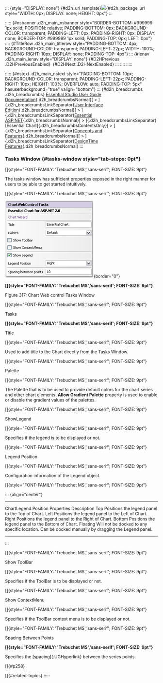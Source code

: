 ::: {style="DISPLAY: none"}
[](ms-xhelp:///?Id=d2h_url_template){#d2h_url_template}![](!package_url!){#d2h_package_url style="WIDTH: 0px; DISPLAY: none; HEIGHT: 0px"}
:::

::::: {#nsbanner .d2h_main_nsbanner style="BORDER-BOTTOM: #999999 1px solid; POSITION: relative; PADDING-BOTTOM: 0px; BACKGROUND-COLOR: transparent; PADDING-LEFT: 0px; PADDING-RIGHT: 0px; DISPLAY: none; BORDER-TOP: #999999 1px solid; PADDING-TOP: 0px; LEFT: 0px"}
:::: {#TitleRow .d2h_main_titlerow style="PADDING-BOTTOM: 4px; BACKGROUND-COLOR: transparent; PADDING-LEFT: 22px; WIDTH: 100%; PADDING-RIGHT: 10px; DISPLAY: none; PADDING-TOP: 4px"}
::: {#ienav .d2h_main_ienav style="DISPLAY: none"}
[](ms-xhelp:///?Id=e17370de-f33c-4845-a427-1882a660ef90){#D2HPrevious .D2HPreviousEnabled}  [](ms-xhelp:///?Id=8ac7ab01-21a7-482c-b159-486dbfb4a0db){#D2HNext .D2HNextEnabled}
:::
::::
:::::

::::: {#nstext .d2h_main_nstext style="PADDING-BOTTOM: 10px; BACKGROUND-COLOR: transparent; PADDING-LEFT: 22px; PADDING-RIGHT: 10px; HEIGHT: 100%; OVERFLOW: auto; PADDING-TOP: 5px" hasuserbackground="true" valign="bottom"}
::: {#d2h_breadcrumbs .d2h_breadcrumbs}
[Essential Studio User Guide Documentation](ms-xhelp:///?Id=12457748-09e3-4d74-a240-8e049cedf030){.d2h_breadcrumbsNormal}[ \> ]{.d2h_breadcrumbsLinkSeparator}[User Interface Edition](ms-xhelp:///?Id=c29296b7-531c-413b-a0ec-488ca1f7f669){.d2h_breadcrumbsNormal}[ \> ]{.d2h_breadcrumbsLinkSeparator}[Essential ASP.NET](ms-xhelp:///?Id=25c35330-c127-4dad-9a92-ed79dc7261a6){.d2h_breadcrumbsNormal}[ \> ]{.d2h_breadcrumbsLinkSeparator}[Essential Chart]{.d2h_breadcrumbsContentsOnly}[ \> ]{.d2h_breadcrumbsLinkSeparator}[Concepts and Features](ms-xhelp:///?Id=100687ce-82f2-4424-9d16-0949ea76cf15){.d2h_breadcrumbsNormal}[ \> ]{.d2h_breadcrumbsLinkSeparator}[DesignTime Features](ms-xhelp:///?Id=09ba987f-d8ce-4f07-9166-8b07e0eff244){.d2h_breadcrumbsNormal}
:::

### Tasks Window {#tasks-window style="tab-stops: 0pt"}

[]{style="FONT-FAMILY: 'Trebuchet MS','sans-serif'; FONT-SIZE: 9pt"} 

The tasks window has sufficient properties exposed in the right manner for users to be able to get started intuitively.

[]{style="FONT-FAMILY: 'Trebuchet MS','sans-serif'; FONT-SIZE: 9pt"} 

![](ImagesExt/image64_349.jpg){border="0"}

**[]{style="FONT-FAMILY: 'Trebuchet MS','sans-serif'; FONT-SIZE: 9pt"}** 

Figure 317: Chart Web control Tasks Window

[]{style="FONT-FAMILY: 'Trebuchet MS','sans-serif'; FONT-SIZE: 9pt"} 

Tasks

**[]{style="FONT-FAMILY: 'Trebuchet MS','sans-serif'; FONT-SIZE: 9pt"}** 

Title

[]{style="FONT-FAMILY: 'Trebuchet MS','sans-serif'; FONT-SIZE: 9pt"} 

Used to add title to the Chart directly from the Tasks Window.

[]{style="FONT-FAMILY: 'Trebuchet MS','sans-serif'; FONT-SIZE: 9pt"} 

Palette

[]{style="FONT-FAMILY: 'Trebuchet MS','sans-serif'; FONT-SIZE: 9pt"} 

The Palette that is to be used to provide default colors for the chart series and other chart elements. **Allow Gradient Palette** property is used to enable or disable the gradient values of the palettes.

[]{style="FONT-FAMILY: 'Trebuchet MS','sans-serif'; FONT-SIZE: 9pt"} 

ShowLegend

[]{style="FONT-FAMILY: 'Trebuchet MS','sans-serif'; FONT-SIZE: 9pt"} 

Specifies if the legend is to be displayed or not.

[]{style="FONT-FAMILY: 'Trebuchet MS','sans-serif'; FONT-SIZE: 9pt"} 

Legend Position

[]{style="FONT-FAMILY: 'Trebuchet MS','sans-serif'; FONT-SIZE: 9pt"} 

Configuration information of the Legend object.

[]{style="FONT-FAMILY: 'Trebuchet MS','sans-serif'; FONT-SIZE: 9pt"} 

::: {align="center"}
  --------------------------------- ---------------------------------------------------------------------------------------------------
  ChartLegend.Position Properties   Description
  Top                               Positions the legend panel to the Top of Chart.
  Left                              Positions the legend panel to the Left of Chart.
  Right                             Positions the legend panel to the Right of Chart.
  Bottom                            Positions the legend panel to the Bottom of Chart.
  Floating                          Will not be docked to any specific location. Can be docked manually by dragging the Legend panel.
  --------------------------------- ---------------------------------------------------------------------------------------------------
:::

[]{style="FONT-FAMILY: 'Trebuchet MS','sans-serif'; FONT-SIZE: 9pt"} 

Show ToolBar

[]{style="FONT-FAMILY: 'Trebuchet MS','sans-serif'; FONT-SIZE: 9pt"} 

Specifies if the ToolBar is to be displayed or not.

[]{style="FONT-FAMILY: 'Trebuchet MS','sans-serif'; FONT-SIZE: 9pt"} 

Show ContextMenu

[]{style="FONT-FAMILY: 'Trebuchet MS','sans-serif'; FONT-SIZE: 9pt"} 

Specifies if the ToolBar context menu is to be displayed or not.

[]{style="FONT-FAMILY: 'Trebuchet MS','sans-serif'; FONT-SIZE: 9pt"} 

Spacing Between Points

**[]{style="FONT-FAMILY: 'Trebuchet MS','sans-serif'; FONT-SIZE: 9pt"}** 

Specifies the [spacing]{.UGHyperlink} between the series points.

[]{#p258} 

[]{#related-topics}
:::::
